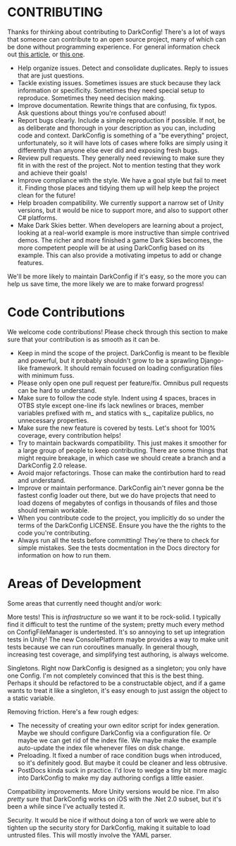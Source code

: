 CONTRIBUTING
==============

Thanks for thinking about contributing to DarkConfig!  There's a lot of ways that someone can contribute to an open source project, many of which can be done without programming experience.  For general information check out [this article](https://blog.newrelic.com/2014/05/05/open-source_gettingstarted/), or [this one](https://guides.github.com/activities/contributing-to-open-source/).

- Help organize issues.  Detect and consolidate duplicates.  Reply to issues that are just questions.
- Tackle existing issues.  Sometimes issues are stuck because they lack information or specificity.  Sometimes they need special setup to reproduce.  Sometimes they need decision making.
- Improve documentation.  Rewrite things that are confusing, fix typos.  Ask questions about things you're confused about!
- Report bugs clearly.  Include a simple reproduction if possible.  If not, be as deliberate and thorough in your description as you can, including code and context.  DarkConfig is something of a "be everything" project, unfortunately, so it will have lots of cases where folks are simply using it differently than anyone else ever did and exposing fresh bugs.
- Review pull requests.  They generally need reviewing to make sure they fit in with the rest of the project.  Not to mention testing that they work and achieve their goals!
- Improve compliance with the style.  We have a goal style but fail to meet it.  Finding those places and tidying them up will help keep the project clean for the future!
- Help broaden compatibility.  We currently support a narrow set of Unity versions, but it would be nice to support more, and also to support other C# platforms.
- Make Dark Skies better.  When developers are learning about a project, looking at a real-world example is more instructive than simple contrived demos.  The richer and more finished a game Dark Skies becomes, the more competent people will be at using DarkConfig based on its example.  This can also provide a motivating impetus to add or change features.

We'll be more likely to maintain DarkConfig if it's easy, so the more you can help us save time, the more likely we are to make forward progress!

# Code Contributions

We welcome code contributions!  Please check through this section to make sure that your contribution is as smooth as it can be.

- Keep in mind the scope of the project.  DarkConfig is meant to be flexible and powerful, but it probably shouldn't grow to be a sprawling Django-like framework.  It should remain focused on loading configuration files with minimum fuss.
- Please only open one pull request per feature/fix.  Omnibus pull requests can be hard to understand.
- Make sure to follow the code style.  Indent using 4 spaces, braces in OTBS style except one-line ifs lack newlines or braces, member variables prefixed with m_ and statics with s_, capitalize publics, no unnecessary properties.
- Make sure the new feature is covered by tests.  Let's shoot for 100% coverage, every contribution helps!
- Try to maintain backwards compatibility.  This just makes it smoother for a large group of people to keep contributing.  There are some things that might require breakage, in which case we should create a branch and a DarkConfig 2.0 release.
- Avoid major refactorings.  Those can make the contirbution hard to read and understand.
- Improve or maintain performance.  DarkConfig ain't never gonna be the fastest config loader out there, but we do have projects that need to load dozens of megabytes of configs in thousands of files and those should remain workable.
- When you contribute code to the project, you implicitly do so under the terms of the DarkConfig LICENSE.  Ensure you have the the rights to the code you're contributing.
- Always run all the tests before committing!  They're there to check for simple mistakes.  See the tests docmentation in the Docs directory for information on how to run them.

# Areas of Development

Some areas that currently need thought and/or work:

More tests!  This is *infrastructure* so we want it to be rock-solid.  I typically find it difficult to test the runtime of the system; pretty much every method on ConfigFileManager is undertested.  It's so annoying to set up integration tests in Unity!  The new ConsolePlatform maybe provides a way to make unit tests because we can run coroutines manually.  In general though, increasing test coverage, and simplifying test authoring, is always welcome.

Singletons.  Right now DarkConfig is designed as a singleton; you only have one Config.  I'm not completely convinced that this is the best thing.  Perhaps it should be refactored to be a constructable object, and if a game wants to treat it like a singleton, it's easy enough to just assign the object to a static variable.

Removing friction.  Here's a few rough edges:
- The necessity of creating your own editor script for index generation.  Maybe we should configure DarkConfig via a configuration file.  Or maybe we can get rid of the index file.  We maybe make the example auto-update the index file whenever files on disk change.
- Preloading.  It fixed a number of race condition bugs when introduced, so it's definitely good.  But maybe it could be cleaner and less obtrusive.
- PostDocs kinda suck in practice.  I'd love to wedge a tiny bit more magic into DarkConfig to make my day authoring configs a little easier.

Compatibility improvements.  More Unity versions would be nice.  I'm also _pretty_ sure that DarkConfig works on iOS with the .Net 2.0 subset, but it's been a while since I've actually tested it.

Security.  It would be nice if without doing a ton of work we were able to tighten up the security story for DarkConfig, making it suitable to load untrusted files.  This will mostly involve the YAML parser.
